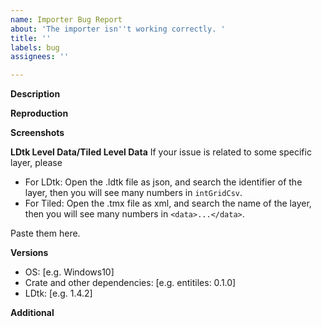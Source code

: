 ```yaml
---
name: Importer Bug Report
about: 'The importer isn''t working correctly. '
title: ''
labels: bug
assignees: ''

---
```


**Description**


**Reproduction**


**Screenshots**


**LDtk Level Data/Tiled Level Data**
If your issue is related to some specific layer, please
 - For LDtk: Open the .ldtk file as json, and search the identifier of the layer, then you will see many numbers in `intGridCsv`.
 - For Tiled: Open the .tmx file as xml, and search the name of the layer, then you will see many numbers in `<data>...</data>`.

Paste them here.

**Versions**
 - OS: [e.g. Windows10]
 - Crate and other dependencies: [e.g. entitiles: 0.1.0]
 - LDtk: [e.g. 1.4.2]

**Additional**
